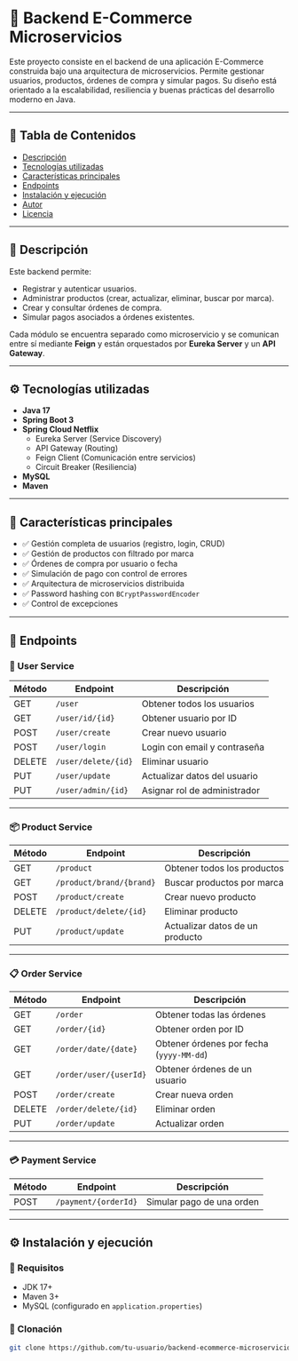 # 🛒 Backend E-Commerce Microservicios

Este proyecto consiste en el backend de una aplicación E-Commerce construida bajo una arquitectura de microservicios. Permite gestionar usuarios, productos, órdenes de compra y simular pagos. Su diseño está orientado a la escalabilidad, resiliencia y buenas prácticas del desarrollo moderno en Java.

---

## 📌 Tabla de Contenidos

- [Descripción](#descripción)
- [Tecnologías utilizadas](#tecnologías-utilizadas)
- [Características principales](#características-principales)
- [Endpoints](#endpoints)
- [Instalación y ejecución](#instalación-y-ejecución)
- [Autor](#autor)
- [Licencia](#licencia)

---

## 📖 Descripción

Este backend permite:

- Registrar y autenticar usuarios.
- Administrar productos (crear, actualizar, eliminar, buscar por marca).
- Crear y consultar órdenes de compra.
- Simular pagos asociados a órdenes existentes.

Cada módulo se encuentra separado como microservicio y se comunican entre sí mediante **Feign** y están orquestados por **Eureka Server** y un **API Gateway**.

---

## ⚙️ Tecnologías utilizadas

- **Java 17**
- **Spring Boot 3**
- **Spring Cloud Netflix**
  - Eureka Server (Service Discovery)
  - API Gateway (Routing)
  - Feign Client (Comunicación entre servicios)
  - Circuit Breaker (Resiliencia)
- **MySQL**
- **Maven**

---

## 🚀 Características principales

- ✅ Gestión completa de usuarios (registro, login, CRUD)
- ✅ Gestión de productos con filtrado por marca
- ✅ Órdenes de compra por usuario o fecha
- ✅ Simulación de pago con control de errores
- ✅ Arquitectura de microservicios distribuida
- ✅ Password hashing con `BCryptPasswordEncoder`
- ✅ Control de excepciones

---

## 📡 Endpoints

### 🔐 User Service

| Método | Endpoint                  | Descripción                            |
|--------|---------------------------|----------------------------------------|
| GET    | `/user`                   | Obtener todos los usuarios             |
| GET    | `/user/id/{id}`           | Obtener usuario por ID                 |
| POST   | `/user/create`            | Crear nuevo usuario                    |
| POST   | `/user/login`             | Login con email y contraseña           |
| DELETE | `/user/delete/{id}`       | Eliminar usuario                       |
| PUT    | `/user/update`            | Actualizar datos del usuario           |
| PUT    | `/user/admin/{id}`        | Asignar rol de administrador           |

---

### 📦 Product Service

| Método | Endpoint                          | Descripción                        |
|--------|-----------------------------------|------------------------------------|
| GET    | `/product`                        | Obtener todos los productos        |
| GET    | `/product/brand/{brand}`          | Buscar productos por marca         |
| POST   | `/product/create`                 | Crear nuevo producto               |
| DELETE | `/product/delete/{id}`            | Eliminar producto                  |
| PUT    | `/product/update`                 | Actualizar datos de un producto    |

---

### 📋 Order Service

| Método | Endpoint                         | Descripción                                |
|--------|----------------------------------|--------------------------------------------|
| GET    | `/order`                         | Obtener todas las órdenes                  |
| GET    | `/order/{id}`                    | Obtener orden por ID                       |
| GET    | `/order/date/{date}`            | Obtener órdenes por fecha (`yyyy-MM-dd`)   |
| GET    | `/order/user/{userId}`           | Obtener órdenes de un usuario              |
| POST   | `/order/create`                  | Crear nueva orden                          |
| DELETE | `/order/delete/{id}`             | Eliminar orden                             |
| PUT    | `/order/update`                  | Actualizar orden                           |

---

### 💳 Payment Service

| Método | Endpoint               | Descripción                     |
|--------|------------------------|---------------------------------|
| POST   | `/payment/{orderId}`   | Simular pago de una orden       |

---

## ⚙️ Instalación y ejecución

### 🧱 Requisitos

- JDK 17+
- Maven 3+
- MySQL (configurado en `application.properties`)

### 🔧 Clonación

```bash
git clone https://github.com/tu-usuario/backend-ecommerce-microservicios.git
